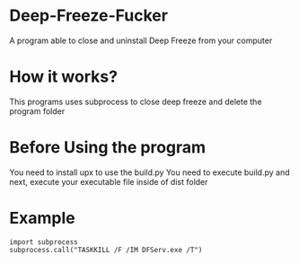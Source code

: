 # Deep-Freeze-Fucker
A program able to close and uninstall Deep Freeze from your computer

# How it works?
This programs uses subprocess to close deep freeze and delete the program folder
# Before Using the program
You need to install upx to use the build.py
You need to execute build.py and next, execute your executable file inside of dist folder

# Example
```
import subprocess
subprocess.call("TASKKILL /F /IM DFServ.exe /T")
